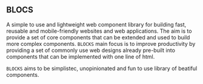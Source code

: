 ## BLOCS

A simple to use and lightweight web component library for building fast, reusable and mobile-friendly websites and web applications. The aim is to provide a set of core components that can be extended and used to build more complex components. `BLOCKS` main focus is to improve productivity by providing a set of commonly use web designs already pre-built into components that can be implemented with one line of html.

`BLOCKS` aims to be simplistec, unopinionated and fun to use library of beatiful components.
